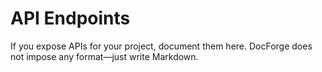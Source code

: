 # API Endpoints

If you expose APIs for your project, document them here. DocForge does not impose any format—just write Markdown.
